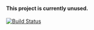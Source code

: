 #### This project is currently unused.

[![Build Status](https://travis-ci.org/guardian/frontend-notifications.svg?branch=master)](https://travis-ci.org/guardian/frontend-notifications)
